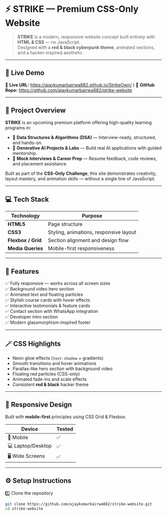 # ⚡ STRIKE — Premium CSS-Only Website

> **STRIKE** is a modern, responsive website concept built entirely with **HTML & CSS** — no JavaScript.  
> Designed with a **red & black cyberpunk theme**, animated sections, and a hacker-inspired aesthetic.

---

## 🚀 Live Demo

🔗 **Live URL:** https://ajaykumarbairwa882.github.io/StrikeOwn/
)
🐙 **GitHub Repo:** https://github.com/ajaykumarbairwa882/strike-website

---

## 🎯 Project Overview

**STRIKE** is an upcoming premium platform offering high-quality learning programs in:

- 🧩 **Data Structures & Algorithms (DSA)** — Interview-ready, structured, and hands-on.  
- 🤖 **Generative AI Projects & Labs** — Build real AI applications with guided mentorship.  
- 💼 **Mock Interviews & Career Prep** — Resume feedback, code reviews, and placement assistance.  

Built as part of the **CSS-Only Challenge**, this site demonstrates creativity, layout mastery, and animation skills — without a single line of JavaScript.

---

## 💻 Tech Stack

| Technology | Purpose |
|-------------|----------|
| **HTML5** | Page structure |
| **CSS3** | Styling, animations, responsive layout |
| **Flexbox / Grid** | Section alignment and design flow |
| **Media Queries** | Mobile-first responsiveness |

---

## 🧠 Features

✅ Fully responsive — works across all screen sizes  
✅ Background video hero section  
✅ Animated text and floating particles  
✅ Stylish course cards with hover effects  
✅ Interactive testimonials & feature cards  
✅ Contact section with WhatsApp integration  
✅ Developer intro section  
✅ Modern glassmorphism-inspired footer  

---

## 🪄 CSS Highlights

- Neon glow effects (`text-shadow` + gradients)
- Smooth transitions and hover animations
- Parallax-like hero section with background video
- Floating red particles (CSS-only)
- Animated fade-ins and scale effects
- Consistent **red & black** hacker theme

---

## 📱 Responsive Design

Built with **mobile-first** principles using CSS Grid & Flexbox.

| Device | Tested |
|---------|--------|
| 📱 Mobile | ✅ |
| 💻 Laptop/Desktop | ✅ |
| 🖥️ Wide Screens | ✅ |

---

## ⚙️ Setup Instructions

1️⃣ Clone the repository  
```bash
git clone https://github.com/ajaykumarbairwa882/strike-website.git
cd strike-website
